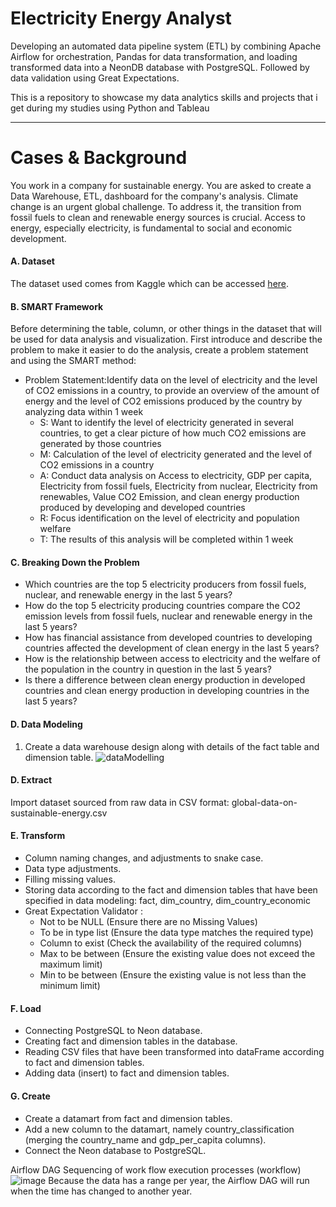 # Electricity Energy Analyst

Developing an automated data pipeline system (ETL) by combining Apache Airflow for orchestration, Pandas for data transformation, and loading transformed data into a NeonDB database with PostgreSQL. Followed by data validation using Great Expectations.

This is a repository to showcase my data analytics skills and projects that i get during my studies using Python and Tableau

---

# Cases & Background
You work in a company for sustainable energy. You are asked to create a Data Warehouse, ETL, dashboard for the company's analysis. Climate change is an urgent global challenge. To address it, the transition from fossil fuels to clean and renewable energy sources is crucial. Access to energy, especially electricity, is fundamental to social and economic development.

#### A. Dataset
The dataset used comes from Kaggle which can be accessed [here](https://www.kaggle.com/datasets/anshtanwar/global-data-on-sustainable-energy).

#### B. SMART Framework
Before determining the table, column, or other things in the dataset that will be used for data analysis and visualization. First introduce and describe the problem to make it easier to do the analysis, create a problem statement and using the SMART method:
  - Problem Statement:Identify data on the level of electricity and the level of CO2 emissions in a country, to provide an overview of the amount of energy and the level of CO2 emissions produced by the country by analyzing data within 1 week
      + S: Want to identify the level of electricity generated in several countries, to get a clear picture of how much CO2 emissions are generated by those countries
      + M: Calculation of the level of electricity generated and the level of CO2 emissions in a country
      + A: Conduct data analysis on Access to electricity, GDP per capita, Electricity from fossil fuels, Electricity from nuclear, Electricity from renewables, Value CO2 Emission, and clean energy production produced by developing and developed countries
      + R: Focus identification on the level of electricity and population welfare
      + T: The results of this analysis will be completed within 1 week

#### C. Breaking Down the Problem
  - Which countries are the top 5 electricity producers from fossil fuels, nuclear, and renewable energy in the last 5 years?
  - How do the top 5 electricity producing countries compare the CO2 emission levels from fossil fuels, nuclear and renewable energy in the last 5 years?
  - How has financial assistance from developed countries to developing countries affected the development of clean energy in the last 5 years?
  - How is the relationship between access to electricity and the welfare of the population in the country in question in the last 5 years?
  - Is there a difference between clean energy production in developed countries and clean energy production in developing countries in the last 5 years?


#### D. Data Modeling
1. Create a data warehouse design along with details of the fact table and dimension table.
![dataModelling](https://github.com/user-attachments/assets/540c540a-65d2-4e2b-9968-f8a557e57d52)

#### D. Extract
Import dataset sourced from raw data in CSV format: global-data-on-sustainable-energy.csv

#### E. Transform
  - Column naming changes, and adjustments to snake case.
  - Data type adjustments.
  - Filling missing values.
  - Storing data according to the fact and dimension tables that have been specified in data modeling: fact, dim_country, dim_country_economic
  - Great Expectation
    Validator :
    - Not to be NULL (Ensure there are no Missing Values)
    - To be in type list (Ensure the data type matches the required type)
    - Column to exist (Check the availability of the required columns)
    - Max to be between (Ensure the existing value does not exceed the maximum limit)
    - Min to be between (Ensure the existing value is not less than the minimum limit)

#### F. Load
  - Connecting PostgreSQL to Neon database.
  - Creating fact and dimension tables in the database.
  - Reading CSV files that have been transformed into dataFrame according to fact and dimension tables.
  - Adding data (insert) to fact and dimension tables.

#### G. Create
  - Create a datamart from fact and dimension tables.
  - Add a new column to the datamart, namely country_classification (merging the country_name and gdp_per_capita columns).
  - Connect the Neon database to PostgreSQL.

Airflow DAG
Sequencing of work flow execution processes (workflow)
![image](https://github.com/user-attachments/assets/d749931d-bfe6-4ebe-b560-adee4f6fe34e)
Because the data has a range per year, the Airflow DAG will run when the time has changed to another year.
